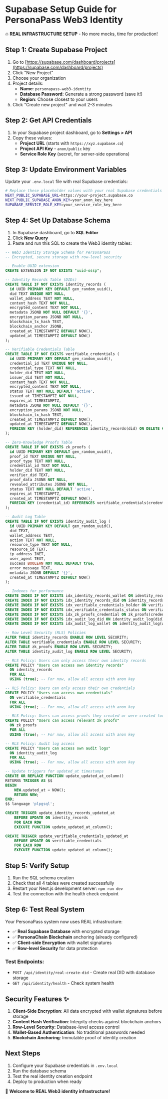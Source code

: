 # Supabase Setup Guide for PersonaPass Web3 Identity

🔥 **REAL INFRASTRUCTURE SETUP** - No more mocks, time for production!

## Step 1: Create Supabase Project

1. Go to [https://supabase.com/dashboard/projects](https://supabase.com/dashboard/projects)
2. Click "New Project"
3. Choose your organization
4. Project details:
   - **Name**: `personapass-web3-identity`
   - **Database Password**: Generate a strong password (save it!)
   - **Region**: Choose closest to your users
5. Click "Create new project" and wait 2-3 minutes

## Step 2: Get API Credentials

1. In your Supabase project dashboard, go to **Settings > API**
2. Copy these values:
   - **Project URL** (starts with `https://xyz.supabase.co`)
   - **Project API Key** - `anon/public` key
   - **Service Role Key** (secret, for server-side operations)

## Step 3: Update Environment Variables

Update your `.env.local` file with real Supabase credentials:

```bash
# Replace these placeholder values with your real Supabase credentials
NEXT_PUBLIC_SUPABASE_URL=https://your-project.supabase.co
NEXT_PUBLIC_SUPABASE_ANON_KEY=your_anon_key_here
SUPABASE_SERVICE_ROLE_KEY=your_service_role_key_here
```

## Step 4: Set Up Database Schema

1. In Supabase dashboard, go to **SQL Editor**
2. Click **New Query**
3. Paste and run this SQL to create the Web3 identity tables:

```sql
-- Web3 Identity Storage Schema for PersonaPass
-- Encrypted, secure storage with row-level security

-- Enable UUID extension
CREATE EXTENSION IF NOT EXISTS "uuid-ossp";

-- Identity Records Table (DIDs)
CREATE TABLE IF NOT EXISTS identity_records (
  id UUID PRIMARY KEY DEFAULT gen_random_uuid(),
  did TEXT UNIQUE NOT NULL,
  wallet_address TEXT NOT NULL,
  content_hash TEXT NOT NULL,
  encrypted_content TEXT NOT NULL,
  metadata JSONB NOT NULL DEFAULT '{}',
  encryption_params JSONB NOT NULL,
  blockchain_tx_hash TEXT,
  blockchain_anchor JSONB,
  created_at TIMESTAMPTZ DEFAULT NOW(),
  updated_at TIMESTAMPTZ DEFAULT NOW()
);

-- Verifiable Credentials Table
CREATE TABLE IF NOT EXISTS verifiable_credentials (
  id UUID PRIMARY KEY DEFAULT gen_random_uuid(),
  credential_id TEXT UNIQUE NOT NULL,
  credential_type TEXT NOT NULL,
  holder_did TEXT NOT NULL,
  issuer_did TEXT NOT NULL,
  content_hash TEXT NOT NULL,
  encrypted_content TEXT NOT NULL,
  status TEXT NOT NULL DEFAULT 'active',
  issued_at TIMESTAMPTZ NOT NULL,
  expires_at TIMESTAMPTZ,
  metadata JSONB NOT NULL DEFAULT '{}',
  encryption_params JSONB NOT NULL,
  blockchain_tx_hash TEXT,
  created_at TIMESTAMPTZ DEFAULT NOW(),
  updated_at TIMESTAMPTZ DEFAULT NOW(),
  FOREIGN KEY (holder_did) REFERENCES identity_records(did) ON DELETE CASCADE
);

-- Zero-Knowledge Proofs Table
CREATE TABLE IF NOT EXISTS zk_proofs (
  id UUID PRIMARY KEY DEFAULT gen_random_uuid(),
  proof_id TEXT UNIQUE NOT NULL,
  proof_type TEXT NOT NULL,
  credential_id TEXT NOT NULL,
  holder_did TEXT NOT NULL,
  verifier_did TEXT,
  proof_data JSONB NOT NULL,
  revealed_attributes JSONB NOT NULL,
  status TEXT NOT NULL DEFAULT 'active',
  expires_at TIMESTAMPTZ,
  created_at TIMESTAMPTZ DEFAULT NOW(),
  FOREIGN KEY (credential_id) REFERENCES verifiable_credentials(credential_id) ON DELETE CASCADE
);

-- Audit Log Table
CREATE TABLE IF NOT EXISTS identity_audit_log (
  id UUID PRIMARY KEY DEFAULT gen_random_uuid(),
  did TEXT,
  wallet_address TEXT,
  action TEXT NOT NULL,
  resource_type TEXT NOT NULL,
  resource_id TEXT,
  ip_address INET,
  user_agent TEXT,
  success BOOLEAN NOT NULL DEFAULT true,
  error_message TEXT,
  metadata JSONB DEFAULT '{}',
  created_at TIMESTAMPTZ DEFAULT NOW()
);

-- Indexes for performance
CREATE INDEX IF NOT EXISTS idx_identity_records_wallet ON identity_records(wallet_address);
CREATE INDEX IF NOT EXISTS idx_identity_records_did ON identity_records(did);
CREATE INDEX IF NOT EXISTS idx_verifiable_credentials_holder ON verifiable_credentials(holder_did);
CREATE INDEX IF NOT EXISTS idx_verifiable_credentials_status ON verifiable_credentials(status);
CREATE INDEX IF NOT EXISTS idx_zk_proofs_credential ON zk_proofs(credential_id);
CREATE INDEX IF NOT EXISTS idx_audit_log_did ON identity_audit_log(did);
CREATE INDEX IF NOT EXISTS idx_audit_log_wallet ON identity_audit_log(wallet_address);

-- Row Level Security (RLS) Policies
ALTER TABLE identity_records ENABLE ROW LEVEL SECURITY;
ALTER TABLE verifiable_credentials ENABLE ROW LEVEL SECURITY;
ALTER TABLE zk_proofs ENABLE ROW LEVEL SECURITY;
ALTER TABLE identity_audit_log ENABLE ROW LEVEL SECURITY;

-- RLS Policy: Users can only access their own identity records
CREATE POLICY "Users can access own identity records"
  ON identity_records
  FOR ALL
  USING (true); -- For now, allow all access with anon key

-- RLS Policy: Users can only access their own credentials
CREATE POLICY "Users can access own credentials"
  ON verifiable_credentials
  FOR ALL
  USING (true); -- For now, allow all access with anon key

-- RLS Policy: Users can access proofs they created or were created for them
CREATE POLICY "Users can access relevant zk proofs"
  ON zk_proofs
  FOR ALL
  USING (true); -- For now, allow all access with anon key

-- RLS Policy: Audit log access
CREATE POLICY "Users can access own audit logs"
  ON identity_audit_log
  FOR ALL
  USING (true); -- For now, allow all access with anon key

-- Update triggers for updated_at timestamps
CREATE OR REPLACE FUNCTION update_updated_at_column()
RETURNS TRIGGER AS $$
BEGIN
    NEW.updated_at = NOW();
    RETURN NEW;
END;
$$ language 'plpgsql';

CREATE TRIGGER update_identity_records_updated_at
    BEFORE UPDATE ON identity_records
    FOR EACH ROW
    EXECUTE FUNCTION update_updated_at_column();

CREATE TRIGGER update_verifiable_credentials_updated_at
    BEFORE UPDATE ON verifiable_credentials
    FOR EACH ROW
    EXECUTE FUNCTION update_updated_at_column();
```

## Step 5: Verify Setup

1. Run the SQL schema creation
2. Check that all 4 tables were created successfully
3. Restart your Next.js development server: `npm run dev`
4. Test the connection with the health check endpoint

## Step 6: Test Real System

Your PersonaPass system now uses REAL infrastructure:
- ✅ **Real Supabase Database** with encrypted storage
- ✅ **PersonaChain Blockchain** anchoring (already configured)
- ✅ **Client-side Encryption** with wallet signatures
- ✅ **Row-level Security** for data protection

### Test Endpoints:
- `POST /api/identity/real-create-did` - Create real DID with database storage
- `GET /api/identity/health` - Check system health

## Security Features ✨

1. **Client-Side Encryption**: All data encrypted with wallet signatures before storage
2. **Content Hash Verification**: Integrity checks against blockchain anchors
3. **Row-Level Security**: Database-level access control
4. **Wallet-Based Authentication**: No traditional passwords needed
5. **Blockchain Anchoring**: Immutable proof of identity creation

## Next Steps

1. Configure your Supabase credentials in `.env.local`
2. Run the database schema
3. Test the real identity creation endpoint
4. Deploy to production when ready

🎉 **Welcome to REAL Web3 identity infrastructure!**